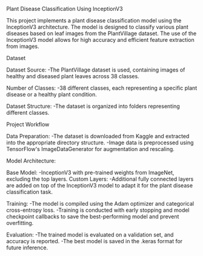 Plant Disease Classification Using InceptionV3

This project implements a plant disease classification model using the InceptionV3 architecture. 
The model is designed to classify various plant diseases based on leaf images from the PlantVillage dataset. 
The use of the InceptionV3 model allows for high accuracy and efficient feature extraction from images.

Dataset

Dataset Source:
-The PlantVillage dataset is used, containing images of healthy and diseased plant leaves across 38 classes.

Number of Classes: 
-38 different classes, each representing a specific plant disease or a healthy plant condition.

Dataset Structure: 
-The dataset is organized into folders representing different classes.

Project Workflow

Data Preparation:
-The dataset is downloaded from Kaggle and extracted into the appropriate directory structure.
-Image data is preprocessed using TensorFlow's ImageDataGenerator for augmentation and rescaling.

Model Architecture:

Base Model:
-InceptionV3 with pre-trained weights from ImageNet, excluding the top layers.
Custom Layers: 
-Additional fully connected layers are added on top of the InceptionV3 model to adapt it for the plant disease classification task.

Training:
-The model is compiled using the Adam optimizer and categorical cross-entropy loss.
-Training is conducted with early stopping and model checkpoint callbacks to save the best-performing model and prevent overfitting.

Evaluation:
-The trained model is evaluated on a validation set, and accuracy is reported.
-The best model is saved in the .keras format for future inference.
